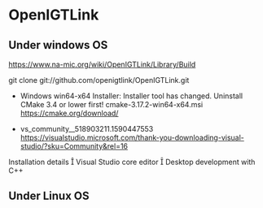 # OpenIGTLink

## Under windows OS
https://www.na-mic.org/wiki/OpenIGTLink/Library/Build

git clone git://github.com/openigtlink/OpenIGTLink.git

* Windows win64-x64 Installer: Installer tool has changed. Uninstall CMake 3.4 or lower first!	cmake-3.17.2-win64-x64.msi
https://cmake.org/download/

* vs_community__518903211.1590447553 
https://visualstudio.microsoft.com/thank-you-downloading-visual-studio/?sku=Community&rel=16

Installation details

Visual Studio core editor

Desktop development with C++


## Under Linux OS 


